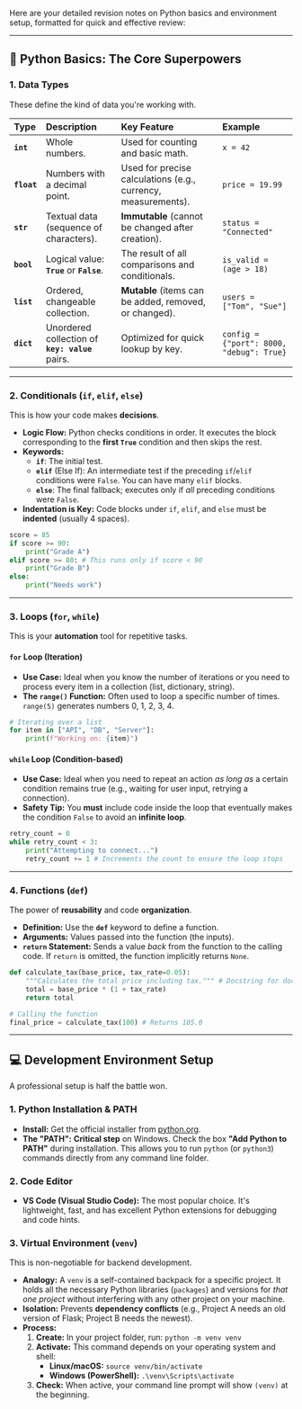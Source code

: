 Here are your detailed revision notes on Python basics and environment setup, formatted for quick and effective review:

-----

## 🐍 Python Basics: The Core Superpowers

### 1\. Data Types

These define the kind of data you're working with.

| Type | Description | Key Feature | Example |
| :--- | :--- | :--- | :--- |
| **`int`** | Whole numbers. | Used for counting and basic math. | `x = 42` |
| **`float`** | Numbers with a decimal point. | Used for precise calculations (e.g., currency, measurements). | `price = 19.99` |
| **`str`** | Textual data (sequence of characters). | **Immutable** (cannot be changed after creation). | `status = "Connected"` |
| **`bool`** | Logical value: **`True`** or **`False`**. | The result of all comparisons and conditionals. | `is_valid = (age > 18)` |
| **`list`** | Ordered, changeable collection. | **Mutable** (items can be added, removed, or changed). | `users = ["Tom", "Sue"]` |
| **`dict`** | Unordered collection of **`key: value`** pairs. | Optimized for quick lookup by key. | `config = {"port": 8000, "debug": True}` |

-----

### 2\. Conditionals (`if`, `elif`, `else`)

This is how your code makes **decisions**.

  * **Logic Flow:** Python checks conditions in order. It executes the block corresponding to the **first `True`** condition and then skips the rest.
  * **Keywords:**
      * **`if`**: The initial test.
      * **`elif`** (Else If): An intermediate test if the preceding `if`/`elif` conditions were `False`. You can have many `elif` blocks.
      * **`else`**: The final fallback; executes only if *all* preceding conditions were `False`.
  * **Indentation is Key:** Code blocks under `if`, `elif`, and `else` must be **indented** (usually 4 spaces).

<!-- end list -->

```python
score = 85
if score >= 90:
    print("Grade A")
elif score >= 80: # This runs only if score < 90
    print("Grade B")
else:
    print("Needs work")
```

-----

### 3\. Loops (`for`, `while`)

This is your **automation** tool for repetitive tasks.

#### **`for` Loop (Iteration)**

  * **Use Case:** Ideal when you know the number of iterations or you need to process every item in a collection (list, dictionary, string).
  * **The `range()` Function:** Often used to loop a specific number of times. `range(5)` generates numbers 0, 1, 2, 3, 4.

<!-- end list -->

```python
# Iterating over a list
for item in ["API", "DB", "Server"]:
    print(f"Working on: {item}")
```

#### **`while` Loop (Condition-based)**

  * **Use Case:** Ideal when you need to repeat an action *as long as* a certain condition remains true (e.g., waiting for user input, retrying a connection).
  * **Safety Tip:** You **must** include code inside the loop that eventually makes the condition `False` to avoid an **infinite loop**.

<!-- end list -->

```python
retry_count = 0
while retry_count < 3:
    print("Attempting to connect...")
    retry_count += 1 # Increments the count to ensure the loop stops
```

-----

### 4\. Functions (`def`)

The power of **reusability** and code **organization**.

  * **Definition:** Use the **`def`** keyword to define a function.
  * **Arguments:** Values passed into the function (the inputs).
  * **`return` Statement:** Sends a value *back* from the function to the calling code. If `return` is omitted, the function implicitly returns `None`.

<!-- end list -->

```python
def calculate_tax(base_price, tax_rate=0.05):
    """Calculates the total price including tax.""" # Docstring for documentation
    total = base_price * (1 + tax_rate)
    return total

# Calling the function
final_price = calculate_tax(100) # Returns 105.0
```

-----

## 💻 Development Environment Setup

A professional setup is half the battle won.

### 1\. Python Installation & PATH

  * **Install:** Get the official installer from [python.org](https://www.python.org/).
  * **The "PATH":** **Critical step** on Windows. Check the box **"Add Python to PATH"** during installation. This allows you to run `python` (or `python3`) commands directly from any command line folder.

### 2\. Code Editor

  * **VS Code (Visual Studio Code):** The most popular choice. It's lightweight, fast, and has excellent Python extensions for debugging and code hints.

### 3\. Virtual Environment (`venv`)

This is non-negotiable for backend development.

  * **Analogy:** A `venv` is a self-contained backpack for a specific project. It holds all the necessary Python libraries (`packages`) and versions for *that one project* without interfering with any other project on your machine.
  * **Isolation:** Prevents **dependency conflicts** (e.g., Project A needs an old version of Flask; Project B needs the newest).
  * **Process:**
    1.  **Create:** In your project folder, run: `python -m venv venv`
    2.  **Activate:** This command depends on your operating system and shell:
          * **Linux/macOS:** `source venv/bin/activate`
          * **Windows (PowerShell):** `.\venv\Scripts\activate`
    3.  **Check:** When active, your command line prompt will show `(venv)` at the beginning.
